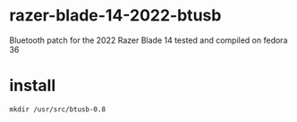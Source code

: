 # razer-blade-14-2022-btusb
Bluetooth patch for the 2022 Razer Blade 14
tested and compiled on fedora 36

# install
```
mkdir /usr/src/btusb-0.8
```
